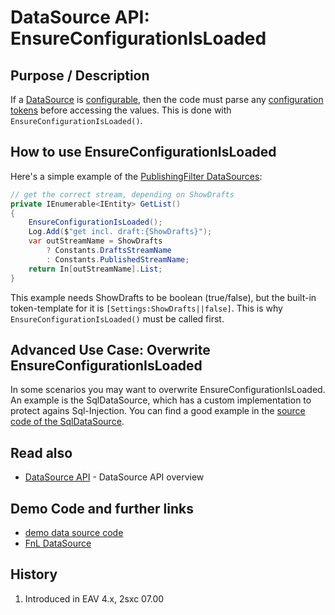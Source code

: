 # DataSource API: EnsureConfigurationIsLoaded

## Purpose / Description
If a [DataSource](dotnet-datasource) is [configurable](dotnet-datasources-configuration), then the code must parse any [configuration tokens](concept-tokens) before accessing the values. This is done with `EnsureConfigurationIsLoaded()`.

## How to use EnsureConfigurationIsLoaded
Here's a simple example of the [PublishingFilter DataSources](https://github.com/2sic/eav-server/blob/master/ToSic.Eav.DataSources/PublishingFilter.cs): 

```c#
// get the correct stream, depending on ShowDrafts
private IEnumerable<IEntity> GetList()
{
    EnsureConfigurationIsLoaded();
    Log.Add($"get incl. draft:{ShowDrafts}");
    var outStreamName = ShowDrafts 
        ? Constants.DraftsStreamName 
        : Constants.PublishedStreamName;
    return In[outStreamName].List;
}
```
This example needs ShowDrafts to be boolean (true/false), but the built-in token-template for it is `[Settings:ShowDrafts||false]`. This is why `EnsureConfigurationIsLoaded()` must be called first. 

## Advanced Use Case: Overwrite EnsureConfigurationIsLoaded
In some scenarios you may want to overwrite EnsureConfigurationIsLoaded. An example is the SqlDataSource, which has a custom implementation to protect agains Sql-Injection. You can find a good example in the [source code of the SqlDataSource](https://github.com/2sic/eav-server/blob/master/ToSic.Eav.DataSources/SqlDataSource.cs).


## Read also

* [DataSource API](dotnet-datasource-api) - DataSource API overview

## Demo Code and further links

* [demo data source code](https://github.com/2sic/2sxc-eav-tutorial-custom-datasource)
* [FnL DataSource](https://github.com/2sic/dnn-datasource-form-and-list)

## History

1. Introduced in EAV 4.x, 2sxc 07.00
